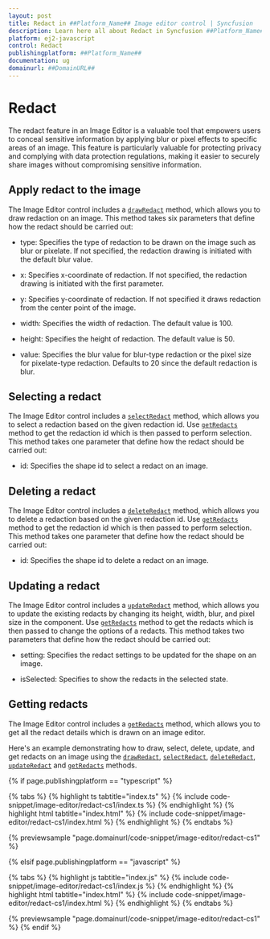```yaml
---
layout: post
title: Redact in ##Platform_Name## Image editor control | Syncfusion
description: Learn here all about Redact in Syncfusion ##Platform_Name## Image editor control of Syncfusion Essential JS 2 and more.
platform: ej2-javascript
control: Redact
publishingplatform: ##Platform_Name##
documentation: ug
domainurl: ##DomainURL##
---
```


# Redact

The redact feature in an Image Editor is a valuable tool that empowers users to conceal sensitive information by applying blur or pixel effects to specific areas of an image. This feature is particularly valuable for protecting privacy and complying with data protection regulations, making it easier to securely share images without compromising sensitive information.

## Apply redact to the image

The Image Editor control includes a [`drawRedact`](https://ej2.syncfusion.com/documentation/api/image-editor/#drawRedact) method, which allows you to draw redaction on an image. This method takes six parameters that define how the redact should be carried out:

* type: Specifies the type of redaction to be drawn on the image such as blur or pixelate. If not specified, the redaction drawing is initiated with the default blur value.

* x: Specifies x-coordinate of redaction. If not specified, the redaction drawing is initiated with the first parameter.

* y: Specifies y-coordinate of redaction. If not specified it draws redaction from the center point of the image.

* width: Specifies the width of redaction. The default value is 100.

* height: Specifies the height of redaction. The default value is 50.

* value: Specifies the blur value for blur-type redaction or the pixel size for pixelate-type redaction. Defaults to 20 since the default redaction is blur.

## Selecting a redact

The Image Editor control includes a [`selectRedact`](https://ej2.syncfusion.com/documentation/api/image-editor/#selectRedact) method, which allows you to select a redaction based on the given redaction id. Use [`getRedacts`](https://ej2.syncfusion.com/documentation/api/image-editor/#getRedacts) method to get the redaction id which is then passed to perform selection. This method takes one parameter that define how the redact should be carried out:

* id: Specifies the shape id to select a redact on an image.

## Deleting a redact

The Image Editor control includes a [`deleteRedact`](https://ej2.syncfusion.com/documentation/api/image-editor/#deleteRedact) method, which allows you to delete a redaction based on the given redaction id. Use [`getRedacts`](https://ej2.syncfusion.com/documentation/api/image-editor/#getRedacts) method to get the redaction id which is then passed to perform selection. This method takes one parameter that define how the redact should be carried out:

* id: Specifies the shape id to delete a redact on an image.

## Updating a redact

The Image Editor control includes a [`updateRedact`](https://ej2.syncfusion.com/documentation/api/image-editor/#updateRedact) method, which allows you to update the existing redacts by changing its height, width, blur, and pixel size in the component. Use [`getRedacts`](https://ej2.syncfusion.com/documentation/api/image-editor/#getRedacts) method to get the redacts which is then passed to change the options of a redacts. This method takes two parameters that define how the redact should be carried out:

* setting: Specifies the redact settings to be updated for the shape on an image.

* isSelected: Specifies to show the redacts in the selected state.

## Getting redacts

The Image Editor control includes a [`getRedacts`](https://ej2.syncfusion.com/documentation/api/image-editor/#getRedacts) method, which allows you to get all the redact details which is drawn on an image editor.

Here's an example demonstrating how to draw, select, delete, update, and get redacts on an image using the [`drawRedact`](https://ej2.syncfusion.com/documentation/api/image-editor/#drawRedact), [`selectRedact`](https://ej2.syncfusion.com/documentation/api/image-editor/#selectRedact), [`deleteRedact`](https://ej2.syncfusion.com/documentation/api/image-editor/#deleteRedact), [`updateRedact`](https://ej2.syncfusion.com/documentation/api/image-editor/#updateRedact) and [`getRedacts`](https://ej2.syncfusion.com/documentation/api/image-editor/#getRedacts) methods.

{% if page.publishingplatform == "typescript" %}

{% tabs %}
{% highlight ts tabtitle="index.ts" %}
{% include code-snippet/image-editor/redact-cs1/index.ts %}
{% endhighlight %}
{% highlight html tabtitle="index.html" %}
{% include code-snippet/image-editor/redact-cs1/index.html %}
{% endhighlight %}
{% endtabs %}
        
{% previewsample "page.domainurl/code-snippet/image-editor/redact-cs1" %}

{% elsif page.publishingplatform == "javascript" %}

{% tabs %}
{% highlight js tabtitle="index.js" %}
{% include code-snippet/image-editor/redact-cs1/index.js %}
{% endhighlight %}
{% highlight html tabtitle="index.html" %}
{% include code-snippet/image-editor/redact-cs1/index.html %}
{% endhighlight %}
{% endtabs %}

{% previewsample "page.domainurl/code-snippet/image-editor/redact-cs1" %}
{% endif %}
